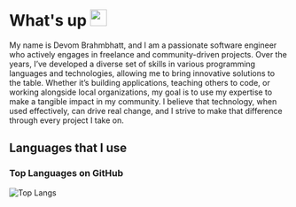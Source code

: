 <h1>What's up <img src="https://media.giphy.com/media/hvRJCLFzcasrR4ia7z/giphy.gif" width="30" vertical-align="baseline"></h1>
<p>My name is Devom Brahmbhatt, and I am a passionate software engineer who actively engages in freelance and community-driven projects. Over the years, I’ve developed a diverse set of skills in various programming languages and technologies, allowing me to bring innovative solutions to the table. Whether it’s building applications, teaching others to code, or working alongside local organizations, my goal is to use my expertise to make a tangible impact in my community. I believe that technology, when used effectively, can drive real change, and I strive to make that difference through every project I take on.</p>
  
<h2>Languages that I use</h2>

<h3>Top Languages on GitHub</h3>

![Top Langs](https://github-readme-stats.vercel.app/api/top-langs/?username=Aryanwadhera&layout=compact&theme=midnight-blue&hide=css,HTML)
